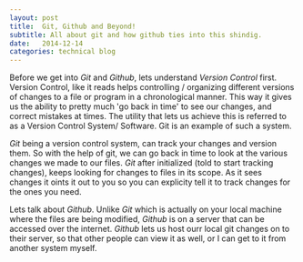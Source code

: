 ```yaml
---
layout: post
title:  Git, Github and Beyond!
subtitle: All about git and how github ties into this shindig.
date:   2014-12-14
categories: technical blog
---
```


Before we get into *Git* and *Github*, lets understand *Version Control* first. Version Control, like it reads helps controlling / organizing different versions of changes to a file or program in a chronological manner. This way it gives us the ability to pretty much 'go back in time' to see our changes, and correct mistakes at times. The utility that lets us achieve this is referred to as a Version Control System/ Software. Git is an example of such a system. 
				
				
*Git* being a version control system, can track your changes and version them. So with the help of git, we can go back in time to look at the various changes we made to our files. *Git* after initialized (told to start tracking changes), keeps looking for changes to files in its scope. As it sees changes it oints it out to you so you can explicity tell it to track changes for the ones you need. 
				
				
Lets talk about *Github*. Unlike *Git* which is actually on your local machine where the files are being modified, *Github* is on a server that can be accessed over the internet. *Github* lets us host ourr local git changes on to their server, so that other people can view it as well, or I can get to it from another system myself.
				
